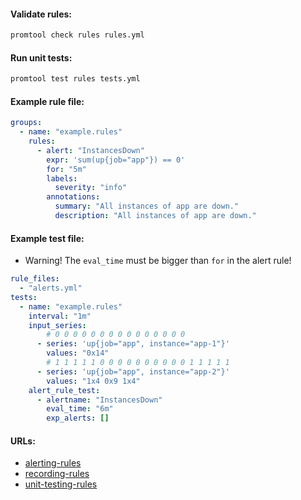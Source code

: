 #### Validate rules:
```bash
promtool check rules rules.yml
```

#### Run unit tests:
```bash
promtool test rules tests.yml
```

#### Example rule file:
```yaml
groups:
  - name: "example.rules"
    rules:
      - alert: "InstancesDown"
        expr: 'sum(up{job="app"}) == 0'
        for: "5m"
        labels:
          severity: "info"
        annotations:
          summary: "All instances of app are down."
          description: "All instances of app are down."
```

#### Example test file:
- Warning! The `eval_time` must be bigger than `for` in the alert rule!
```yaml
rule_files:
  - "alerts.yml"
tests:
  - name: "example.rules"
    interval: "1m"
    input_series:
        # 0 0 0 0 0 0 0 0 0 0 0 0 0 0 0
      - series: 'up{job="app", instance="app-1"}'
        values: "0x14"
        # 1 1 1 1 1 0 0 0 0 0 0 0 0 0 0 1 1 1 1 1
      - series: 'up{job="app", instance="app-2"}'
        values: "1x4 0x9 1x4"
    alert_rule_test:
      - alertname: "InstancesDown"
        eval_time: "6m"
        exp_alerts: []
```

#### URLs:
- [alerting-rules](https://prometheus.io/docs/prometheus/latest/configuration/alerting_rules/)
- [recording-rules](https://prometheus.io/docs/prometheus/latest/configuration/recording_rules/)
- [unit-testing-rules](https://prometheus.io/docs/prometheus/latest/configuration/unit_testing_rules/)
